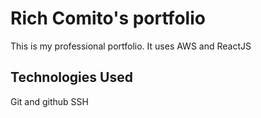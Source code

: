 # Rich Comito's portfolio

This is my professional portfolio. It uses AWS and ReactJS

## Technologies Used

Git and github
SSH
